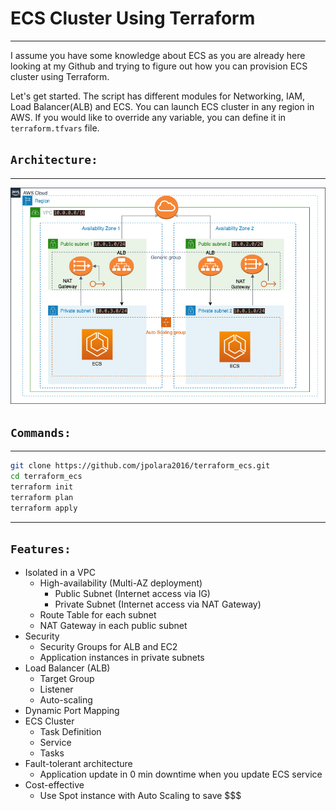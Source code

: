 # ECS Cluster Using Terraform 
---------
I assume you have some knowledge about ECS as you are already here looking at my Github and trying to figure out how you can provision ECS cluster using Terraform. 

Let's get started. The script has different modules for Networking, IAM, Load Balancer(ALB) and ECS. You can launch ECS cluster in any region in AWS. If you would like to override any variable, you can define it in `terraform.tfvars` file.    

## `Architecture:`
---------
![ECS Architecture](images/ecs_diagram.png)    

## `Commands:`
---------
```bash
git clone https://github.com/jpolara2016/terraform_ecs.git
cd terraform_ecs
terraform init
terraform plan
terraform apply
```
  
---------

## `Features:`

* Isolated in a VPC
    * High-availability (Multi-AZ deployment)
      * Public Subnet (Internet access via IG)
      * Private Subnet (Internet access via NAT Gateway)
    * Route Table for each subnet
    * NAT Gateway in each public subnet
* Security
    * Security Groups for ALB and EC2
    * Application instances in private subnets
* Load Balancer (ALB)
    * Target Group
    * Listener
    * Auto-scaling
* Dynamic Port Mapping
* ECS Cluster
    * Task Definition
    * Service
    * Tasks
* Fault-tolerant architecture
    * Application update in 0 min downtime when you update ECS service
* Cost-effective
    * Use Spot instance with Auto Scaling to save $$$

